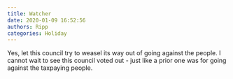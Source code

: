```yaml
---
title: Watcher
date: 2020-01-09 16:52:56
authors: Ripp
categories: Holiday
---
```


 Yes, let this council try to weasel its way out of going against the people.  I cannot wait to see this council voted out - just like a prior one was for going against the taxpaying people.